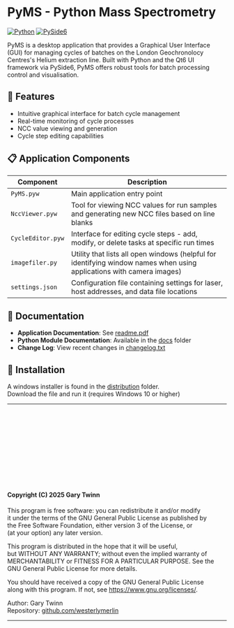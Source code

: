 # PyMS - Python Mass Spectrometry 

[![Python](https://img.shields.io/badge/Python-3.12-blue.svg)](https://www.python.org/)
[![PySide6](https://img.shields.io/badge/PySide6-Qt6-green.svg)](https://wiki.qt.io/Qt_for_Python)

PyMS is a desktop application that provides a Graphical User Interface (GUI) for managing cycles of batches on the
London Geochronolocy Centres's Helium extraction line. Built with Python and the Qt6 UI framework via PySide6,
PyMS offers robust tools for batch processing control and visualisation.

## 🚀 Features

- Intuitive graphical interface for batch cycle management
- Real-time monitoring of cycle processes
- NCC value viewing and generation
- Cycle step editing capabilities

## 📋 Application Components

| Component | Description |
|-----------|-------------|
| `PyMS.pyw` | Main application entry point |
| `NccViewer.pyw` | Tool for viewing NCC values for run samples and generating new NCC files based on line blanks |
| `CycleEditor.pyw` | Interface for editing cycle steps - add, modify, or delete tasks at specific run times |
| `imagefiler.py` | Utility that lists all open windows (helpful for identifying window names when using applications with camera images) |
| `settings.json` | Configuration file containing settings for laser, host addresses, and data file locations |

## 📖 Documentation

- **Application Documentation**: See [readme.pdf](./readme.pdf)
- **Python Module Documentation**: Available in the [docs](./docs/readme.md) folder
- **Change Log**: View recent changes in [changelog.txt](./changelog.txt)

## 🔧 Installation

A windows installer is found in the [distribution](./distribution) folder.  
Download the file and run it (requires Windows 10 or higher)



-------


&nbsp;   
&nbsp;    
&nbsp;  
&nbsp;   
&nbsp;   
&nbsp;   
--------------

#### Copyright (C) 2025 Gary Twinn

This program is free software: you can redistribute it and/or modify  
it under the terms of the GNU General Public License as published by  
the Free Software Foundation, either version 3 of the License, or  
(at your option) any later version.  

This program is distributed in the hope that it will be useful,  
but WITHOUT ANY WARRANTY; without even the implied warranty of  
MERCHANTABILITY or FITNESS FOR A PARTICULAR PURPOSE. See the  
GNU General Public License for more details.  

You should have received a copy of the GNU General Public License  
along with this program. If not, see <https://www.gnu.org/licenses/>.


Author:  Gary Twinn  
Repository:  [github.com/westerlymerlin](https://github)

-------------

